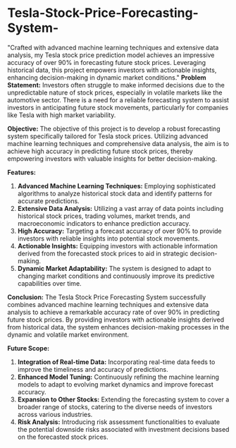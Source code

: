 # Tesla-Stock-Price-Forecasting-System-
"Crafted with advanced machine learning techniques and extensive data analysis, my Tesla stock price prediction model achieves an impressive accuracy of over 90% in forecasting future stock prices. Leveraging historical data, this project empowers investors with actionable insights, enhancing decision-making in dynamic market conditions."
**Problem Statement:**
Investors often struggle to make informed decisions due to the unpredictable nature of stock prices, especially in volatile markets like the automotive sector. There is a need for a reliable forecasting system to assist investors in anticipating future stock movements, particularly for companies like Tesla with high market variability.

**Objective:**
The objective of this project is to develop a robust forecasting system specifically tailored for Tesla stock prices. Utilizing advanced machine learning techniques and comprehensive data analysis, the aim is to achieve high accuracy in predicting future stock prices, thereby empowering investors with valuable insights for better decision-making.

**Features:**
1. **Advanced Machine Learning Techniques:** Employing sophisticated algorithms to analyze historical stock data and identify patterns for accurate predictions.
2. **Extensive Data Analysis:** Utilizing a vast array of data points including historical stock prices, trading volumes, market trends, and macroeconomic indicators to enhance prediction accuracy.
3. **High Accuracy:** Targeting a forecast accuracy of over 90% to provide investors with reliable insights into potential stock movements.
4. **Actionable Insights:** Equipping investors with actionable information derived from the forecasted stock prices to aid in strategic decision-making.
5. **Dynamic Market Adaptability:** The system is designed to adapt to changing market conditions and continuously improve its predictive capabilities over time.

**Conclusion:**
The Tesla Stock Price Forecasting System successfully combines advanced machine learning techniques and extensive data analysis to achieve a remarkable accuracy rate of over 90% in predicting future stock prices. By providing investors with actionable insights derived from historical data, the system enhances decision-making processes in the dynamic and volatile market environment.

**Future Scope:**
1. **Integration of Real-time Data:** Incorporating real-time data feeds to improve the timeliness and accuracy of predictions.
2. **Enhanced Model Tuning:** Continuously refining the machine learning models to adapt to evolving market dynamics and improve forecast accuracy.
3. **Expansion to Other Stocks:** Extending the forecasting system to cover a broader range of stocks, catering to the diverse needs of investors across various industries.
4. **Risk Analysis:** Introducing risk assessment functionalities to evaluate the potential downside risks associated with investment decisions based on the forecasted stock prices.
